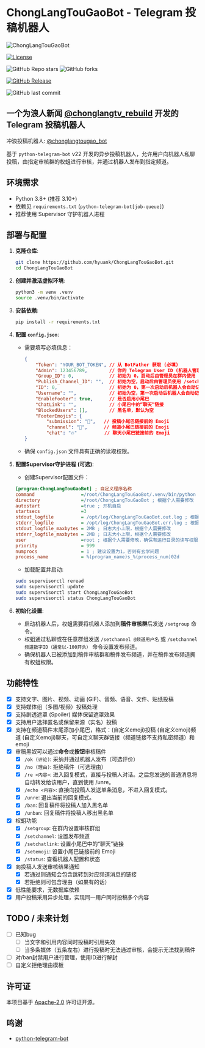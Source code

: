 # ChongLangTouGaoBot - Telegram 投稿机器人

![ChongLangTouGaoBot](https://socialify.git.ci/hyuank/ChongLangTouGaoBot/image?custom_description=&description=1&font=Source+Code+Pro&forks=1&issues=1&language=1&name=1&owner=1&pattern=Brick+Wall&pulls=1&stargazers=1&theme=Auto)

<!-- License: https://shields.io/category/license -->
[![License](https://img.shields.io/github/license/hyuank/ChongLangTouGaoBot?logo=apache)](https://github.com/hyuank/ChongLangTouGaoBot/blob/main/LICENSE)
<!-- Stars & Forks: https://shields.io/category/social -->
![GitHub Repo stars](https://img.shields.io/github/stars/hyuank/ChongLangTouGaoBot?style=flat&logo=github)
![GitHub forks](https://img.shields.io/github/forks/hyuank/ChongLangTouGaoBot?style=flat&logo=github)
<!-- Release: https://shields.io/category/version -->
[![GitHub Release](https://img.shields.io/github/v/release/hyuank/ChongLangTouGaoBot?logo=github)](https://github.com/hyuank/ChongLangTouGaoBot/releases)
<!-- Last Commit: https://shields.io/category/activity -->
![GitHub last commit](https://img.shields.io/github/last-commit/hyuank/ChongLangTouGaoBot?logo=github)

## 一个为浪人新闻 [@chonglangtv_rebuild](https://t.me/chonglangtv_rebuild) 开发的 Telegram 投稿机器人

冲浪投稿机器人: [@chonglangtougao_bot](https://t.me/chonglangtougao_bot)

基于 `python-telegram-bot` v22 开发的异步投稿机器人，允许用户向机器人私聊投稿，由指定审核群的权蛆进行审核，并通过机器人发布到指定频道。

## 环境需求

*   Python 3.8+ (推荐 3.10+)
*   依赖见 `requirements.txt` (`python-telegram-bot[job-queue]`)
*   推荐使用 Supervisor 守护机器人进程

## 部署与配置

1.  **克隆仓库**:
    ```bash
    git clone https://github.com/hyuank/ChongLangTouGaoBot.git
    cd ChongLangTouGaoBot
    ```

2.  **创建并激活虚拟环境**:
    ```bash
    python3 -m venv .venv
    source .venv/bin/activate
    ```

3.  **安装依赖**:
    ```bash
    pip install -r requirements.txt
    ```

4.  **配置 `config.json`**:
    *   需要填写必填信息：
        ```json
        {
            "Token": "YOUR_BOT_TOKEN", // 从 BotFather 获取 (必填)
            "Admin": 123456789,        // 你的 Telegram User ID (机器人管理员) (必填)
            "Group_ID": 0,             // 初始为 0，启动后由管理员在群内使用 /setgroup 设置
            "Publish_Channel_ID": "",  // 初始为空，启动后由管理员使用 /setchannel 设置
            "ID": 0,                   // 初始为 0，第一次启动后机器人会自动记录
            "Username": "",            // 初始为空，第一次启动后机器人会自动记录
            "EnableFooter": true,      // 是否启用小尾巴
            "ChatLink": "",            // 小尾巴中的“聊天”链接
            "BlockedUsers": [],        // 黑名单，默认为空
            "FooterEmojis": {
                "submission": "👊",   // 投稿小尾巴链接前的 Emoji
                "channel": "🌊",      // 频道小尾巴链接前的 Emoji
                "chat": "🔥"          // 聊天小尾巴链接前的 Emoji
        }
        ```
    *   确保 `config.json` 文件具有正确的读取权限。

5.  **配置Supervisor守护进程 (可选)**:
    *   创建Supervisor配置文件：
      ```ini
      [program:ChongLangTouGaoBot] ; 自定义程序名称
      command                 =/root/ChongLangTouGaoBot/.venv/bin/python /root/ChongLangTouGaoBot/bot.py ; 根据个人需要修改
      directory               =/root/ChongLangTouGaoBot ; 根据个人需要修改
      autostart               =true ; 开机自启
      startsecs               =3
      stdout_logfile          = /opt/log/ChongLangTouGaoBot.out.log ; 根据个人需要修改
      stderr_logfile          = /opt/log/ChongLangTouGaoBot.err.log ; 根据个人需要修改
      stdout_logfile_maxbytes = 2MB ; 日志大小上限，根据个人需要修改
      stderr_logfile_maxbytes = 2MB ; 日志大小上限，根据个人需要修改
      user                    =root ; 根据个人需要修改，确保有运行目录的读写权限
      priority                = 999
      numprocs                = 1 ; 建议设置为1，否则有玄学问题
      process_name            = %(program_name)s_%(process_num)02d
      ```
    *   加载配置并启动:
      ```bash
      sudo supervisorctl reread
      sudo supervisorctl update
      sudo supervisorctl start ChongLangTouGaoBot
      sudo supervisorctl status ChongLangTouGaoBot
      ```

6.  **初始化设置**:
    *   启动机器人后，权蛆需要将机器人添加到**稿件审核群**后发送 `/setgroup` 命令。
    *   权蛆通过私聊或在任意群组发送 `/setchannel @频道用户名` 或 `/setchannel 频道数字ID（通常以-100开头）` 命令设置发布频道。
    *   确保机器人已被添加到稿件审核群和稿件发布频道，并在稿件发布频道拥有权蛆权限。

## 功能特性

*   [x] 支持文字、图片、视频、动画 (GIF)、音频、语音、文件、贴纸投稿
*   [x] 支持媒体组（多图/视频）投稿处理
*   [x] 支持剧透遮罩 (Spoiler) 媒体保留遮罩效果
*   [x] 支持用户选择匿名或保留来源（实名）投稿
*   [x] 支持在频道稿件末尾添加小尾巴，格式：(自定义emoji)投稿 (自定义emoji)频道 (自定义emoji)聊天，可自定义聊天群链接（频道链接不支持私密频道）和emoji
*   [x] 审稿黑奴可以通过**命令**或**按钮**审核稿件
    *   [x] `/ok (评论)`: 采纳并通过机器人发布（可选评价）
    *   [x] `/no (理由)`: 拒绝稿件（可选理由）
    *   [x] `/re <内容>`: 进入回复模式，直接与投稿人对话。之后您发送的普通消息将自动转发给该用户，直到使用 /unre。
    *   [x] `/echo <内容>`: 直接向投稿人发送单条消息，不进入回复模式。
    *   [x] `/unre`: 退出当前的回复模式。
    *   [x] `/ban`: 回复稿件将投稿人加入黑名单
    *   [x] `/unban`: 回复稿件将投稿人移出黑名单
*   [x] 权蛆功能
    *   [x] `/setgroup`: 在群内设置审核群组
    *   [x] `/setchannel`: 设置发布频道
    *   [x] `/setchatlink`: 设置小尾巴中的“聊天”链接
    *   [x] `/setemoji`: 设置小尾巴链接前的 Emoji
    *   [x] `/status`: 查看机器人配置和状态
*   [x] 向投稿人发送审核结果通知
    *   [x] 若通过则通知会包含跳转到对应频道消息的链接
    *   [x] 若拒绝则可包含理由（如果有的话）
*   [x] 低性能要求，无数据库依赖
*   [x] 用户投稿采用异步处理，实现同一用户同时投稿多个内容

## TODO / 未来计划
*   [ ] 已知bug
    *   [ ] 当文字和引用内容同时投稿时引用失效
    *   [ ] 当多条媒体（五条左右）进行投稿时无法通过审核，会提示无法找到稿件
*   [ ] 对/ban封禁用户进行管理，使用ID进行解封
*   [ ] 自定义拒绝理由模板

## 许可证

本项目基于 [Apache-2.0](https://github.com/hyuank/ChongLangTouGaoBot/blob/main/LICENSE) 许可证开源。

## 鸣谢

*   [python-telegram-bot](https://github.com/python-telegram-bot/python-telegram-bot)
